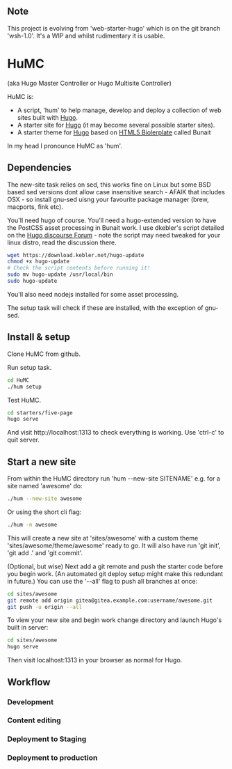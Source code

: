 ## Note

This project is evolving from 'web-starter-hugo' which is on the git branch 'wsh-1.0'.
It's a WIP and whilst rudimentary it is usable.

# HuMC

(aka Hugo Master Controller or Hugo Multisite Controller)

HuMC is:

- A script, 'hum' to help manage, develop and deploy a collection of web sites built with [Hugo]().
- A starter site for [Hugo]() (it may become several possible starter sites).
- A starter theme for [Hugo]() based on [HTML5 Biolerplate]() called Bunait

In my head I pronounce HuMC as 'hum'.


## Dependencies

The new-site task relies on sed, this works fine on Linux but some BSD based sed versions dont allow case insensitive search - AFAIK that includes OSX - so install gnu-sed uisng your favourite package manager (brew, macports, fink etc).

You'll need hugo of course. You'll need a hugo-extended version to have the PostCSS asset processing in Bunait work. I use dkebler's script detailed on the [Hugo discourse Forum](https://discourse.gohugo.io/t/script-to-install-latest-hugo-release-on-macos-and-ubuntu/14774/14) - note the script may need tweaked for your linux distro, read the discussion there.

```bash
wget https://download.kebler.net/hugo-update
chmod +x hugo-update
# Check the script contents before running it!
sudo mv hugo-update /usr/local/bin
sudo hugo-update
```

You'll also need nodejs installed for some asset processing.

The setup task will check if these are installed, with the exception of gnu-sed.


## Install & setup

Clone HuMC from github.

Run setup task.

```bash
cd HuMC
./hum setup
```

Test HuMC.

```bash
cd starters/five-page
hugo serve
```

And visit http://localhost:1313 to check everything is working.
Use 'ctrl-c' to quit server.


## Start a new site

From within the HuMC directory run 'hum --new-site SITENAME' e.g. for a site named 'awesome' do:

```bash
./hum --new-site awesome
```

Or using the short cli flag:

```bash
./hum -n awesome
```

This will create a new site at 'sites/awesome' with a custom theme 'sites/awesome/theme/awesome' ready to go. It will also have run 'git init', 'git add .' and 'git commit'.

(Optional, but wise) Next add a git remote and push the starter code before you begin work. (An automated git deploy setup might make this redundant in future.)
You can use the '--all' flag to push all branches at once:

```bash
cd sites/awesome
git remote add origin gitea@gitea.example.com:username/awesome.git
git push -u origin --all
```

To view your new site and begin work change directory and launch Hugo's built in server:

```bash
cd sites/awesome
hugo serve
```

Then visit localhost:1313 in your browser as normal for Hugo.


## Workflow

### Development

### Content editing

### Deployment to Staging

### Deployment to production